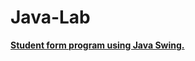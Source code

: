 # Java-Lab

[****Student form program using Java Swing.****](https://github.com/Altafalam3/Student-Form)
